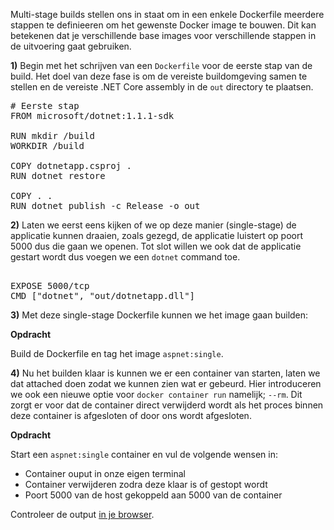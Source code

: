 Multi-stage builds stellen ons in staat om in een enkele Dockerfile meerdere stappen te definieeren om het gewenste Docker image te bouwen. Dit kan betekenen dat je verschillende base images voor verschillende stappen in de uitvoering gaat gebruiken.

**1)** Begin met het schrijven van een `Dockerfile` voor de eerste stap van de build. Het doel van deze fase is om de vereiste buildomgeving samen te stellen en de vereiste .NET Core assembly in de `out` directory te plaatsen. 

<pre class="file" data-filename="Dockerfile" data-target="replace">
# Eerste stap
FROM microsoft/dotnet:1.1.1-sdk

RUN mkdir /build
WORKDIR /build

COPY dotnetapp.csproj .
RUN dotnet restore

COPY . .
RUN dotnet publish -c Release -o out
</pre>

**2)** Laten we eerst eens kijken of we op deze manier (single-stage) de applicatie kunnen draaien, zoals gezegd, de applicatie luistert op poort 5000 dus die gaan we openen. Tot slot willen we ook dat de applicatie gestart wordt dus voegen we een `dotnet` command toe.

<pre class="file" data-filename="Dockerfile" data-target="append">

EXPOSE 5000/tcp
CMD ["dotnet", "out/dotnetapp.dll"]
</pre>

**3)** Met deze single-stage Dockerfile kunnen we het image gaan builden:

**Opdracht**

Build de Dockerfile en tag het image `aspnet:single`.

**4)** Nu het builden klaar is kunnen we er een container van starten, laten we dat attached doen zodat we kunnen zien wat er gebeurd. Hier introduceren we ook een nieuwe optie voor `docker container run` namelijk; `--rm`. Dit zorgt er voor dat de container direct verwijderd wordt als het proces binnen deze container is afgesloten of door ons wordt afgesloten.

**Opdracht**

Start een `aspnet:single` container en vul de volgende wensen in:

* Container ouput in onze eigen terminal
* Container verwijderen zodra deze klaar is of gestopt wordt
* Poort 5000 van de host gekoppeld aan 5000 van de container

Controleer de output [in je browser](https://[[HOST_SUBDOMAIN]]-5000-[[KATACODA_HOST]].environments.katacoda.com/).